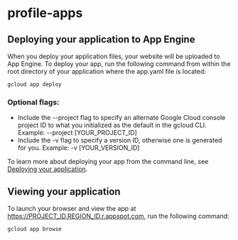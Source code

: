 ﻿# profile-apps

## Deploying your application to App Engine
When you deploy your application files, your website will be uploaded to App Engine. To deploy your app, run the following command from within the root directory of your application where the app.yaml file is located:

```
gcloud app deploy
```

### Optional flags:
- Include the --project flag to specify an alternate Google Cloud console project ID to what you initialized as the default in the gcloud CLI. Example: --project [YOUR_PROJECT_ID]
- Include the -v flag to specify a version ID, otherwise one is generated for you. Example: -v [YOUR_VERSION_ID]

To learn more about deploying your app from the command line, see [Deploying your application](https://cloud.google.com/appengine/docs/standard/testing-and-deploying-your-app#deploying_your_application).

## Viewing your application
To launch your browser and view the app at https://PROJECT_ID.REGION_ID.r.appspot.com, run the following command:

```
gcloud app browse
```
